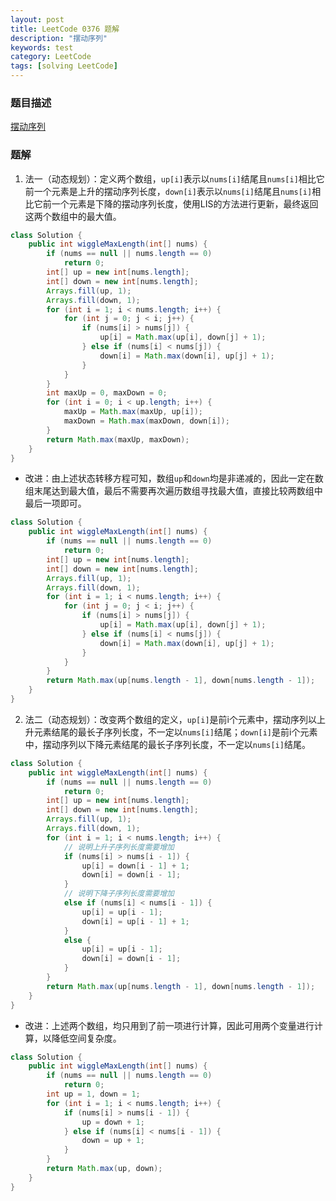 ```yaml
---
layout: post
title: LeetCode 0376 题解
description: "摆动序列"
keywords: test
category: LeetCode
tags: [solving LeetCode]
---
```


### 题目描述
[摆动序列](https://leetcode-cn.com/problems/wiggle-subsequence/)

### 题解
1. 法一（动态规划）：定义两个数组，`up[i]`表示以`nums[i]`结尾且`nums[i]`相比它前一个元素是上升的摆动序列长度，`down[i]`表示以`nums[i]`结尾且`nums[i]`相比它前一个元素是下降的摆动序列长度，使用LIS的方法进行更新，最终返回这两个数组中的最大值。
```java
class Solution {
    public int wiggleMaxLength(int[] nums) {
        if (nums == null || nums.length == 0)
            return 0;
        int[] up = new int[nums.length];
        int[] down = new int[nums.length];
        Arrays.fill(up, 1);
        Arrays.fill(down, 1);
        for (int i = 1; i < nums.length; i++) {
            for (int j = 0; j < i; j++) {
                if (nums[i] > nums[j]) {
                    up[i] = Math.max(up[i], down[j] + 1);
                } else if (nums[i] < nums[j]) {
                    down[i] = Math.max(down[i], up[j] + 1);
                }
            }
        }
        int maxUp = 0, maxDown = 0;
        for (int i = 0; i < up.length; i++) {
            maxUp = Math.max(maxUp, up[i]);
            maxDown = Math.max(maxDown, down[i]);
        }
        return Math.max(maxUp, maxDown);
    }
}
```
* 改进：由上述状态转移方程可知，数组`up`和`down`均是非递减的，因此一定在数组末尾达到最大值，最后不需要再次遍历数组寻找最大值，直接比较两数组中最后一项即可。
```java
class Solution {
    public int wiggleMaxLength(int[] nums) {
        if (nums == null || nums.length == 0)
            return 0;
        int[] up = new int[nums.length];
        int[] down = new int[nums.length];
        Arrays.fill(up, 1);
        Arrays.fill(down, 1);
        for (int i = 1; i < nums.length; i++) {
            for (int j = 0; j < i; j++) {
                if (nums[i] > nums[j]) {
                    up[i] = Math.max(up[i], down[j] + 1);
                } else if (nums[i] < nums[j]) {
                    down[i] = Math.max(down[i], up[j] + 1);
                }
            }
        }
        return Math.max(up[nums.length - 1], down[nums.length - 1]);
    }
}
```
2. 法二（动态规划）：改变两个数组的定义，`up[i]`是前i个元素中，摆动序列以上升元素结尾的最长子序列长度，不一定以`nums[i]`结尾；`down[i]`是前i个元素中，摆动序列以下降元素结尾的最长子序列长度，不一定以`nums[i]`结尾。
```java
class Solution {
    public int wiggleMaxLength(int[] nums) {
        if (nums == null || nums.length == 0)
            return 0;
        int[] up = new int[nums.length];
        int[] down = new int[nums.length];
        Arrays.fill(up, 1);
        Arrays.fill(down, 1);
        for (int i = 1; i < nums.length; i++) {
            // 说明上升子序列长度需要增加
            if (nums[i] > nums[i - 1]) {
                up[i] = down[i - 1] + 1;
                down[i] = down[i - 1];
            } 
            // 说明下降子序列长度需要增加
            else if (nums[i] < nums[i - 1]) {
                up[i] = up[i - 1];
                down[i] = up[i - 1] + 1;
            } 
            else {
                up[i] = up[i - 1];
                down[i] = down[i - 1];
            }
        }
        return Math.max(up[nums.length - 1], down[nums.length - 1]);
    }
}
```
* 改进：上述两个数组，均只用到了前一项进行计算，因此可用两个变量进行计算，以降低空间复杂度。
```java
class Solution {
    public int wiggleMaxLength(int[] nums) {
        if (nums == null || nums.length == 0)
            return 0;
        int up = 1, down = 1;
        for (int i = 1; i < nums.length; i++) {
            if (nums[i] > nums[i - 1]) {
                up = down + 1;
            } else if (nums[i] < nums[i - 1]) {
                down = up + 1;
            }
        }
        return Math.max(up, down);
    }
}
```